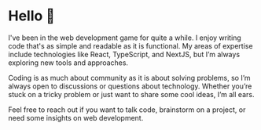 # Hello 👋

I've been in the web development game for quite a while. I enjoy writing code that's as simple and readable as it is functional. My areas of expertise include technologies like React, TypeScript, and NextJS, but I’m always exploring new tools and approaches.

Coding is as much about community as it is about solving problems, so I’m always open to discussions or questions about technology. Whether you’re stuck on a tricky problem or just want to share some cool ideas, I’m all ears.

Feel free to reach out if you want to talk code, brainstorm on a project, or need some insights on web development.
